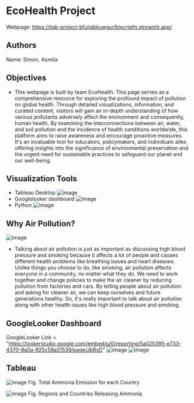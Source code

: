 # EcoHealth Project
Webpage: https://ilab-project-bfujiqbkuwgur9zecrjqfn.streamlit.app/

## Authors
Name: Simon, Asmita


## Objectives
- This webpage is built by team EcoHealth. This page serves as a comprehensive resource for exploring the profound impact of pollution on global health. Through detailed visualizations, information, and curated content, visitors will gain an in-depth understanding of how various pollutants adversely affect the environment and consequently, human health. By examining the interconnections between air, water, and soil pollution and the incidence of health conditions worldwide, this platform aims to raise awareness and encourage proactive measures. It's an invaluable tool for educators, policymakers, and individuals alike, offering insights into the significance of environmental preservation and the urgent need for sustainable practices to safeguard our planet and our well-being.

## Visualization Tools
- Tableau Desktop
![image](https://github.com/SimonUTS24661225/ILab-Project/assets/116344920/b75e7cee-9f33-4d49-9d3c-f0d709a33aa2)
- Googlelooker dashboard
![image](https://github.com/SimonUTS24661225/ILab-Project/assets/116344920/0fa27d0c-6b9b-4e76-ab32-f83323fd2146)
- Python
![image](https://github.com/SimonUTS24661225/ILab-Project/assets/116344920/6b6af025-6fa2-47be-99fb-d7d3dbf05a75)

## Why Air Pollution?
![image](https://github.com/SimonUTS24661225/ILab-Project/assets/116344920/1530c96a-4113-4a23-9f1c-17d2cc906769)

- Talking about air pollution is just as important as discussing high blood pressure and smoking because it affects a lot of people and causes different health problems like breathing issues and heart diseases. Unlike things you choose to do, like smoking, air pollution affects everyone in a community, no matter what they do. We need to work together and change policies to make the air cleaner by reducing pollution from factories and cars. By telling people about air pollution and asking for cleaner air, we can keep ourselves and future generations healthy. So, it's really important to talk about air pollution along with other health issues like high blood pressure and smoking.

## GoogleLooker Dashboard
GoogleLooker Link = "https://lookerstudio.google.com/embed/u/0/reporting/5a025395-e733-4370-8a0a-925c58a51539/page/JbRxD"
![image](https://github.com/SimonUTS24661225/ILab-Project/assets/116344920/45904858-99ae-4310-ac0d-174cd134ea17)
![image](https://github.com/SimonUTS24661225/ILab-Project/assets/116344920/062de63e-6fee-4455-92e2-6e3d57ccbfc2)

## Tableau
![image](https://github.com/SimonUTS24661225/ILab-Project/assets/116344920/cb9143c8-3ef7-4158-9728-7d510149a20d)
Fig. Total Ammonia Emission for each Country

![image](https://github.com/SimonUTS24661225/ILab-Project/assets/116344920/97374d09-ec0e-4659-a8d8-f7c4247ff1c8)
Fig. Regions and Countries Releasing Ammonia


